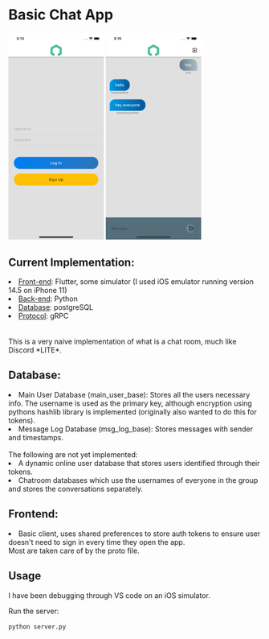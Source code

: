 # Basic Chat App


<img src="./assets/images/homescreen.png" width="190"/>          
<img src="./assets/images/chatscreen.png" width="190"/>



## Current Implementation:

<li> <u>Front-end</u>: Flutter, some simulator (I used iOS emulator running version 14.5 on iPhone 11)</li>
<li> <u>Back-end</u>: Python</li>
<li> <u>Database</u>: postgreSQL</li>
<li> <u>Protocol</u>: gRPC</li>
<br/><br/>
This is a very naive implementation of what is a chat room, much like Discord *LITE*.

## Database:
<li>
Main User Database (main_user_base): Stores all the users necessary info. The username is used as the primary key, although encryption using pythons hashlib library is implemented (originally also wanted to do this for tokens).
<li\>

<li>
Message Log Database (msg_log_base): Stores messages with sender and timestamps.
<li\>
<br/><br/>
The following are not yet implemented:
<li>
A dynamic online user database that stores users identified through their tokens.
<li\>
<li>
Chatroom databases which use the usernames of everyone in the group and stores the conversations separately.
<li\>

## Frontend:
<li> Basic client, uses shared preferences to store auth tokens to ensure user doesn't need to sign in every time they open the app.
<li\>
<br/>
Most are taken care of by the proto file.

## Usage

I have been debugging through VS code on an iOS simulator.

Run the server:

```
python server.py
```
